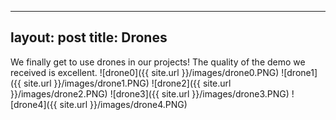 
---
layout: post
title: Drones
---

We finally get to use drones in our projects! The quality of the demo we received is excellent.
![drone0]({{ site.url }}/images/drone0.PNG)
![drone1]({{ site.url }}/images/drone1.PNG)
![drone2]({{ site.url }}/images/drone2.PNG)
![drone3]({{ site.url }}/images/drone3.PNG)
![drone4]({{ site.url }}/images/drone4.PNG)
